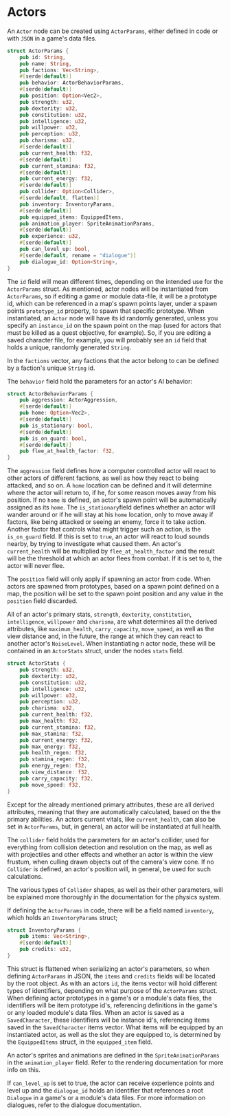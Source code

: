 # Actors

An `Actor` node can be created using `ActorParams`, either defined in code or with `JSON` in a game's data files.

```rust
struct ActorParams {
    pub id: String,
    pub name: String,
    pub factions: Vec<String>,
    #[serde(default)]
    pub behavior: ActorBehaviorParams,
    #[serde(default)]
    pub position: Option<Vec2>,
    pub strength: u32,
    pub dexterity: u32,
    pub constitution: u32,
    pub intelligence: u32,
    pub willpower: u32,
    pub perception: u32,
    pub charisma: u32,
    #[serde(default)]
    pub current_health: f32,
    #[serde(default)]
    pub current_stamina: f32,
    #[serde(default)]
    pub current_energy: f32,
    #[serde(default)]
    pub collider: Option<Collider>,
    #[serde(default, flatten)]
    pub inventory: InventoryParams,
    #[serde(default)]
    pub equipped_items: EquippedItems,
    pub animation_player: SpriteAnimationParams,
    #[serde(default)]
    pub experience: u32,
    #[serde(default)]
    pub can_level_up: bool,
    #[serde(default, rename = "dialogue")]
    pub dialogue_id: Option<String>,
}
```

The `id` field will mean different times, depending on the intended use for the `ActorParams` struct.
As mentioned, actor nodes will be instantiated from `ActorParams`, so if editing a game or module data-file, it will
be a prototype id, which can be referenced in a map's spawn points layer, under a spawn points `prototype_id` property,
to spawn that specific prototype. When instantiated, an `Actor` node will have its id randomly generated, unless you
specify an `instance_id` on the spawn point on the map (used for actors that must be killed as a quest objective, for example).
So, if you are editing a saved character file, for example, you will probably see an `id` field that holds a unique, randomly 
generated `String`.

In the `factions` vector, any factions that the actor belong to can be defined by a faction's unique `String` id.

The `behavior` field hold the parameters for an actor's AI behavior:

```rust
struct ActorBehaviorParams {
    pub aggression: ActorAggression,
    #[serde(default)]
    pub home: Option<Vec2>,
    #[serde(default)]
    pub is_stationary: bool,
    #[serde(default)]
    pub is_on_guard: bool,
    #[serde(default)]
    pub flee_at_health_factor: f32,
}
```

The `aggression` field defines how a computer controlled actor will react to other actors
of different factions, as well as how they react to being attacked, and so on. A `home` location can be defined and it will 
determine where the actor will return to, if he, for some reason moves away from his position. If no `home` is defined, an actor's
spawn point will be automatically assigned as its `home`. The `is_stationary`field defines whether an actor will wander around
or if he will stay at his `home` location, only to move away if factors, like being attacked or seeing an enemy, force it to take
action. Another factor that controls what might trigger such an action, is the `is_on_guard` field. If this is set to `true`, an
actor will react to loud sounds nearby, by trying to investigate what caused them.
An actor's `current_health` will be multiplied by `flee_at_health_factor` and the result will be the threshold at which an actor
flees from combat. If it is set to `0`, the actor will never flee.

The `position` field will only apply if spawning an actor from code. When actors are spawned from prototypes, based on a spawn
point defined on a map, the position will be set to the spawn point position and any value in the `position` field discarded.

All of an actor's primary stats, `strength`, `dexterity`, `constitution`, `intelligence`, `willpower` and `charisma`, are what
determines all the derived attributes, like `maximum_health`, `carry_capacity`, `move_speed`, as well as the view distance and,
in the future, the range at which they can react to another actor's `NoiseLevel`. When instantiating n actor node, these will be 
contained in an `ActorStats` struct, under the nodes `stats` field.

```rust
struct ActorStats {
    pub strength: u32,
    pub dexterity: u32,
    pub constitution: u32,
    pub intelligence: u32,
    pub willpower: u32,
    pub perception: u32,
    pub charisma: u32,
    pub current_health: f32,
    pub max_health: f32,
    pub current_stamina: f32,
    pub max_stamina: f32,
    pub current_energy: f32,
    pub max_energy: f32,
    pub health_regen: f32,
    pub stamina_regen: f32,
    pub energy_regen: f32,
    pub view_distance: f32,
    pub carry_capacity: f32,
    pub move_speed: f32,
}
```

Except for the already mentioned primary attributes, these are all derived attributes, meaning that they are automatically 
calculated, based on the the primary abilities. An actors current vitals, like `current_health`, can also be set in `ActorParams`,
but, in general, an actor will be instantiated at full health.

The `collider` field holds the parameters for an actor's collider, used for everything from collision detection and resolution
on the map, as well as with projectiles and other effects and whether an actor is within the view frustum, when culling drawn
objects out of the camera's view cone. If no `Collider` is defined, an actor's position will, in general, be used for such calculations.

The various types of `Collider` shapes, as well as their other parameters, will be explained more thoroughly in the documentation
for the physics system.

If defining the `ActorParams` in code, there will be a field named `inventory`, which holds an `InventoryParams` struct;

```rust
struct InventoryParams {
    pub items: Vec<String>,
    #[serde(default)]
    pub credits: u32,
}
```

This struct is flattened when serializing an actor's parameters, so when defining `ActorParams` in JSON, the `items` and `credits` fields
will be located by the root object. As with an actors `id`, the items vector will hold different types of identifiers, 
depending on what purpose of the `ActorParams` struct. When defining actor prototypes in a game's or a module's data files,
the identifiers will be item prototype id's, referencing definitions in the game's or any loaded module's data files.
When an actor is saved as a `SavedCharacter`, these identifiers will be instance id's, referencing items saved in the 
`SavedCharacter` items vector. What items will be equipped by an instantiated actor, as well as the slot they are equipped
to, is determined by the `EquippedItems` struct, in the `equipped_item` field.

An actor's sprites and animations are defined in the `SpriteAnimationParams` in the `animation_player` field. Refer to the
rendering documentation for more info on this.

If `can_level_up` is set to true, the actor can receive experience points and level up and the `dialogue_id` holds an
identifier that references a root `Dialogue` in a game's or a module's data files. For more information on dialogues,
refer to the dialogue documentation.
